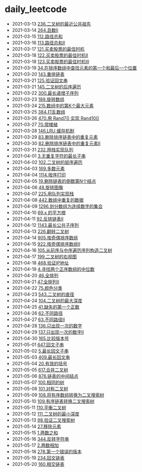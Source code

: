 # daily_leetcode

- 2021-03-13 [236.二叉树的最近公共祖先](236.二叉树的最近公共祖先/solution.py)
- 2021-03-14 [264.丑数II](264.丑数II/solution.py)
- 2021-03-15 [112.路径总和](112.路径总和/solution.py)
- 2021-03-16 [113.路径总和II](113.路径总和II/solution.py)
- 2021-03-17 [121.买卖股票的最佳时机](121.买卖股票的最佳时机/solution.py)
- 2021-03-18 [122.买卖股票的最佳时机II](122.买卖股票的最佳时机II/solution.py)
- 2021-03-18 [123.买卖股票的最佳时机III](123.买卖股票的最佳时机III/solution.py)
- 2021-03-19 [34.在排序数组中查找元素的第一个和最后一个位置](34.在排序数组中查找元素的第一个和最后一个位置/solution.py)
- 2021-03-20 [143.重排链表](143.重排链表/solution.py)
- 2021-03-21 [125.验证回文串](125.验证回文串/solution.py)
- 2021-03-21 [145.二叉树的后序遍历](145.二叉树的后序遍历/solution.py)
- 2021-03-22 [300.最长递增子序列](300.最长递增子序列/solution.py)
- 2021-03-23 [189.旋转数组](189.旋转数组/solution.py)
- 2021-03-24 [215.数组中的第K个最大元素](215.数组中的第K个最大元素/solution.py)
- 2021-03-25 [384.打乱数组](384.打乱数组/solution.py)
- 2021-03-26 [470.用 Rand7() 实现 Rand10()](470.用%20Rand7()%20实现%20Rand10()/solution.py)
- 2021-03-27 [70.爬楼梯](70.爬楼梯/solution.py)
- 2021-03-28 [146.LRU 缓存机制](146.LRU%20缓存机制/solution.py)
- 2021-03-29 [83.删除排序链表中的重复元素](83.删除排序链表中的重复元素/solution.py)
- 2021-03-30 [82.删除排序链表中的重复元素II](82.删除排序链表中的重复元素II/solution.py)
- 2021-03-31 [232.用栈实现队列](232.用栈实现队列/solution.py)
- 2021-04-01 [3.无重复字符的最长子串](3.无重复字符的最长子串/solution.py)
- 2021-04-02 [102.二叉树的层序遍历](102.二叉树的层序遍历/solution.py)
- 2021-04-03 [169.多数元素](169.多数元素/solution.py)
- 2021-04-04 [1114.按序打印](1114.按序打印/solution.py)
- 2021-04-05 [19.删除链表的倒数第N个结点](19.删除链表的倒数第N个结点/solution.py)
- 2021-04-06 [48.旋转图像](48.旋转图像/solution.py)
- 2021-04-07 [225.用队列实现栈](225.用队列实现栈/solution.py)
- 2021-04-08 [442.数组中重复的数据](442.数组中重复的数据/solution.py)
- 2021-04-09 [1296.划分数组为连续数字的集合](1296.划分数组为连续数字的集合/solution.py)
- 2021-04-10 [69.x 的平方根](69.x%20的平方根/solution.py)
- 2021-04-11 [92.反转链表II](92.反转链表II/solution.py)
- 2021-04-12 [1143.最长公共子序列](1143.最长公共子序列/solution.py)
- 2021-04-13 [226.翻转二叉树](226.翻转二叉树/solution.py)
- 2021-04-14 [905.按奇偶排序数组](905.按奇偶排序数组/solution.py)
- 2021-04-15 [922.按奇偶排序数组II](922.按奇偶排序数组II/solution.py)
- 2021-04-16 [105.从前序与中序遍历序列构造二叉树](105.从前序与中序遍历序列构造二叉树/solution.py)
- 2021-04-17 [199.二叉树的右视图](199.二叉树的右视图/solution.py)
- 2021-04-18 [468.验证IP地址](468.验证IP地址/solution.py)
- 2021-04-19 [4.寻找两个正序数组的中位数](4.寻找两个正序数组的中位数/solution.py)
- 2021-04-20 [46.全排列](46.全排列/solution.py)
- 2021-04-21 [47.全排列II](47.全排列II/solution.py)
- 2021-04-22 [75.颜色分类](75.颜色分类/solution.py)
- 2021-04-23 [543.二叉树的直径](543.二叉树的直径/solution.py)
- 2021-04-24 [104.二叉树的最大深度](104.二叉树的最大深度/solution.py)
- 2021-04-25 [41.缺失的第一个正数](41.缺失的第一个正数/solution.py)
- 2021-04-26 [62.不同路径](62.不同路径/solution.py)
- 2021-04-27 [63.不同路径II](63.不同路径II/solution.py)
- 2021-04-28 [136.只出现一次的数字](136.只出现一次的数字/solution.py)
- 2021-04-29 [137.只出现一次的数字II](137.只出现一次的数字II/solution.py)
- 2021-04-30 [165.比较版本号](165.比较版本号/solution.py)
- 2021-05-01 [647.回文子串](647.回文子串/solution.py)
- 2021-05-02 [5.最长回文子串](5.最长回文子串/solution.py)
- 2021-05-03 [409.最长回文串](409.最长回文串/solution.py)
- 2021-05-04 [20.有效的括号](20.有效的括号/solution.py)
- 2021-05-05 [617.合并二叉树](617.合并二叉树/solution.py)
- 2021-05-06 [876.链表的中间结点](876.链表的中间结点/solution.py)
- 2021-05-07 [100.相同的树](100.相同的树/solution.py)
- 2021-05-08 [101.对称二叉树](101.对称二叉树/solution.py)
- 2021-05-09 [108.将有序数组转换为二叉搜索树](108.将有序数组转换为二叉搜索树/solution.py)
- 2021-05-10 [109.有序链表转换二叉搜索树](109.有序链表转换二叉搜索树/solution.py)
- 2021-05-11 [110.平衡二叉树](110.平衡二叉树/solution.py)
- 2021-05-12 [111.二叉树的最小深度](111.二叉树的最小深度/solution.py)
- 2021-05-13 [98.验证二叉搜索树](98.验证二叉搜索树/solution.py)
- 2021-05-14 [27.移除元素](27.移除元素/solution.py)
- 2021-05-15 [1.两数之和](1.两数之和/solution.py)
- 2021-05-16 [344.反转字符串](344.反转字符串/solution.py)
- 2021-05-17 [2.两数相加](2.两数相加/solution.py)
- 2021-05-18 [278.第一个错误的版本](278.第一个错误的版本/solution.py)
- 2021-05-19 [234.回文链表](234.回文链表/solution.py)
- 2021-05-20 [160.相交链表]()
